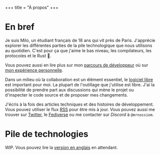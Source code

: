 +++
title = "À propos"
+++

# En bref

Je suis Milo, un étudiant français de 18 ans qui vit près de Paris. J'apprécie explorer les différentes parties de la pile technologique que nous utilisons au quotidien. C'est pour ça que j'aime le bas niveau, les compilateurs, les protocoles et le Rust 🦀.

Vous pouvez aussi en lire plus sur mon [parcours de développeur](@/programmer-bio.fr.md) où sur [mon expérience personnelle](@/life-bio.fr.md).

Dans un milieu où la collaboration est un élément essentiel, le [logiciel libre](https://fr.wikipedia.org/wiki/Open_source) est important pour moi. La plupart de l'outillage que j'utilise est libre. J'ai la possibilité de prendre part aux discussions qui mène le projet ou d'inspecter le code source et de proposer mes changements.

J'écris à la fois des articles techniques et des histoires de développement. Vous pouvez utiliser le flux [RSS](/fr/atom.xml) pour être mis à jour. Vous pouvez aussi me trouver sur [Twitter](https://twitter.com/milomoisson), le [Fediverse](https://elk.zone/fosstodon.org/@milomoisson) ou me contacter sur _Discord_ à `@mrnossiom`.

# Pile de technologies

WIP. Vous pouvez lire la [version en anglais](@/about.md#stack) en attendant.
